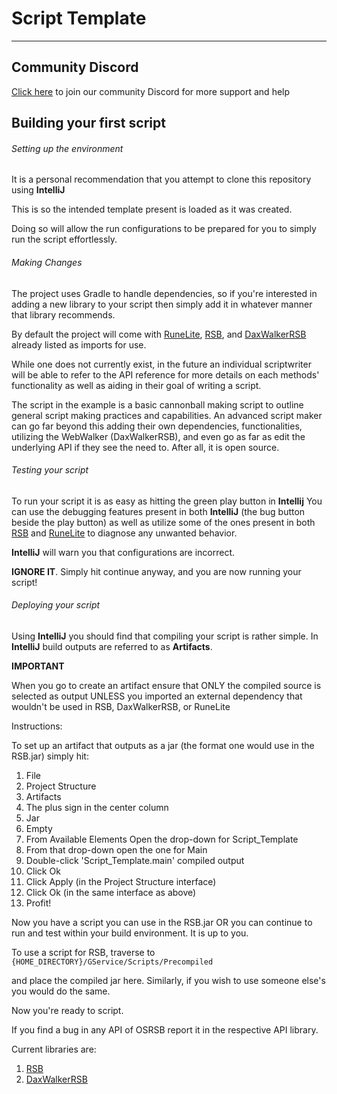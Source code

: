 # Script Template
___

## Community Discord
[Click here](https://discord.gg/CGBXNrHREP) to join our community Discord for more support and help

## Building your first script

###### Setting up the environment
It is a personal recommendation that you attempt to clone this repository using **IntelliJ**

This is so the intended template present is loaded as it was created.

Doing so will allow the run configurations to be prepared for you to simply run the script effortlessly.

###### Making Changes
The project uses Gradle to handle dependencies, so if you're interested in adding a new library to your script then
simply add it in whatever manner that library recommends.

By default the project will come with [RuneLite](https://github.com/RuneLite), [RSB](https://github.com/OSRSB/RSB),
and [DaxWalkerRSB](https://github.com/OSRSB/DaxWalkerRSB) already listed as imports for use.

While one does not currently exist, in the future an individual scriptwriter will be able to refer to the API reference 
for more details on each methods' functionality as well as aiding in their goal of writing a script.

The script in the example is a basic cannonball making script to outline general script making practices and capabilities. 
An advanced script maker can go far beyond this adding their own dependencies, functionalities, 
utilizing the WebWalker (DaxWalkerRSB), and even go as far as edit the underlying API if they see the need to. 
After all, it is open source.

###### Testing your script
To run your script it is as easy as hitting the green play button in **Intellij**
You can use the debugging features present in both **IntelliJ** (the bug button beside the play button)
as well as utilize some of the ones present in both 
[RSB](https://github.com/OSRSB/RSB) and [RuneLite](https://github.com/RuneLite) 
to diagnose any unwanted behavior. 

**IntelliJ** will warn you that configurations are incorrect.

****IGNORE IT****.
Simply hit continue anyway, and you are now running your script!


###### Deploying your script
Using **IntelliJ** you should find that compiling your script is rather simple.
In **IntelliJ** build outputs are referred to as **Artifacts**.

**IMPORTANT**

When you go to create an artifact ensure that ONLY the compiled source is selected as output
UNLESS you imported an external dependency that wouldn't be used in RSB, DaxWalkerRSB, or
RuneLite

Instructions:

To set up an artifact that outputs as a jar (the format one would use in the RSB.jar) simply hit:
1. File
2. Project Structure
3. Artifacts
4. The plus sign in the center column
5. Jar
6. Empty
7. From Available Elements Open the drop-down for Script_Template
8. From that drop-down open the one for Main
9. Double-click 'Script_Template.main' compiled output
10. Click Ok
11. Click Apply (in the Project Structure interface)
12. Click Ok (in the same interface as above)
13. Profit!

Now you have a script you can use in the RSB.jar OR you can continue to run and test within your build environment. 
It is up to you.


To use a script for RSB, traverse to
```{HOME_DIRECTORY}/GService/Scripts/Precompiled```

and place the compiled jar here.
Similarly, if you wish to use someone else's you would do the same.

Now you're ready to script.

If you find a bug in any API of OSRSB report it in the respective API library.

Current libraries are:
1. [RSB](https://github.com/OSRSB/RSB)
2. [DaxWalkerRSB](https://github.com/OSRSB/DaxWalkerRSB)